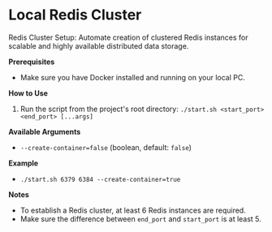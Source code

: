 # Local Redis Cluster
Redis Cluster Setup: Automate creation of clustered Redis instances for scalable and highly available distributed data storage.

**Prerequisites**

* Make sure you have Docker installed and running on your local PC.

**How to Use**

1. Run the script from the project's root directory: `./start.sh <start_port> <end_port> [...args]`

**Available Arguments**

* `--create-container=false` (boolean, default: `false`)

**Example**

* `./start.sh 6379 6384 --create-container=true`

**Notes**

* To establish a Redis cluster, at least 6 Redis instances are required.
* Make sure the difference between `end_port` and `start_port` is at least 5.
